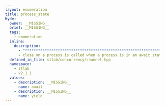 ```yaml
---
layout: enumeration
title: process_state
hyde:
  owner: __MISSING__
  brief: __MISSING__
  tags:
    - enumeration
  inline:
    description:
      - "***********************************************************************************************"
      - close on a process is called when a process is in an await state to signal that no more data is coming. In response to a close, a process can switch to a yield state to yield values, otherwise it is destructed. await_try is await if a value is available, otherwise yield (allowing for an interruptible task).
  defined_in_file: stlab/concurrency/channel.hpp
  namespace:
    - stlab
    - v2_1_1
  values:
    - description: __MISSING__
      name: await
    - description: __MISSING__
      name: yield
---
```

